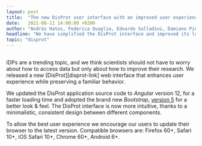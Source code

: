 ```yaml
---
layout: post
title:  "The new DisProt user interface with an improved user experience"
date:   2021-08-11 14:00:00 +0200
author: "András Hatos, Federica Quaglia, Edoardo Salladini, Damiano Piovesan"
headline: "We have simplified the DisProt interface and improved its loading speed for a better user experience"
topic: "disprot"
---
```

<h2></h2>
IDPs are a trending topic, and we think scientists should not have to worry about how to access data but only about how to improve their research. We released a new [DisProt][disprot-link] web interface that enhances user experience while preserving a familiar behavior.

We updated the DisProt application source code to <i>Angular</i> version 12, for a faster loading time and adopted the brand new <i>Bootstrap</i>, [version 5][bootstrap-blogpost-link] for a better look & feel. The DisProt interface is now more intuitive, thanks to a minimalistic, consistent design between different components.

To allow the best user experience we encourage our users to update their browser to the latest version. Compatible browsers are: Firefox 60+, Safari 10+, iOS Safari 10+, Chrome 60+, Android 6+.

[bootstrap-blogpost-link]: https://blog.getbootstrap.com/2021/05/05/bootstrap-5/
[disprot-link]: https://disprot.org/

